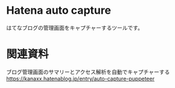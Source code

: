 # Hatena auto capture

はてなブログの管理画面をキャプチャーするツールです。

# 関連資料
ブログ管理画面のサマリーとアクセス解析を自動でキャプチャーする  
https://kanaxx.hatenablog.jp/entry/auto-capture-puppeteer